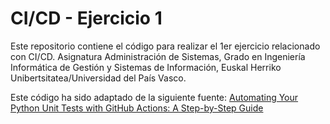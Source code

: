 # CI/CD - Ejercicio 1

Este repositorio contiene el código para realizar el 1er ejercicio relacionado con CI/CD. Asignatura Administración de Sistemas, Grado en Ingeniería Informática de Gestión y Sistemas de Información, Euskal Herriko Unibertsitatea/Universidad del País Vasco.

Este código ha sido adaptado de la siguiente fuente: [Automating Your Python Unit Tests with GitHub Actions: A Step-by-Step Guide
](https://blog.devgenius.io/automating-your-python-unit-tests-with-github-actions-a-step-by-step-guide-26d1ed7c07a8)
